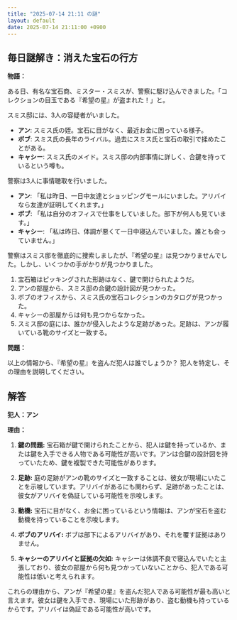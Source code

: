 ```yaml
---
title: "2025-07-14 21:11 の謎"
layout: default
date: 2025-07-14 21:11:00 +0900
---
```

## 毎日謎解き：消えた宝石の行方

**物語：**

ある日、有名な宝石商、ミスター・スミスが、警察に駆け込んできました。「コレクションの目玉である『希望の星』が盗まれた！」と。

スミス邸には、3人の容疑者がいました。

*   **アン**: スミス氏の姪。宝石に目がなく、最近お金に困っている様子。
*   **ボブ**: スミス氏の長年のライバル。過去にスミス氏と宝石の取引で揉めたことがある。
*   **キャシー**: スミス氏のメイド。スミス邸の内部事情に詳しく、合鍵を持っているという噂も。

警察は3人に事情聴取を行いました。

*   **アン**: 「私は昨日、一日中友達とショッピングモールにいました。アリバイなら友達が証明してくれます。」
*   **ボブ**: 「私は自分のオフィスで仕事をしていました。部下が何人も見ています。」
*   **キャシー**: 「私は昨日、体調が悪くて一日中寝込んでいました。誰とも会っていません。」

警察はスミス邸を徹底的に捜索しましたが、『希望の星』は見つかりませんでした。しかし、いくつかの手がかりが見つかりました。

1.  宝石箱はピッキングされた形跡はなく、鍵で開けられたようだ。
2.  アンの部屋から、スミス邸の合鍵の設計図が見つかった。
3.  ボブのオフィスから、スミス氏の宝石コレクションのカタログが見つかった。
4.  キャシーの部屋からは何も見つからなかった。
5.  スミス邸の庭には、誰かが侵入したような足跡があった。足跡は、アンが履いている靴のサイズと一致する。

**問題：**

以上の情報から、『希望の星』を盗んだ犯人は誰でしょうか？ 犯人を特定し、その理由を説明してください。

## 解答

**犯人：アン**

**理由：**

1.  **鍵の問題:** 宝石箱が鍵で開けられたことから、犯人は鍵を持っているか、または鍵を入手できる人物である可能性が高いです。アンは合鍵の設計図を持っていたため、鍵を複製できた可能性があります。

2.  **足跡:** 庭の足跡がアンの靴のサイズと一致することは、彼女が現場にいたことを示唆しています。アリバイがあるにも関わらず、足跡があったことは、彼女がアリバイを偽証している可能性を示唆します。

3.  **動機:** 宝石に目がなく、お金に困っているという情報は、アンが宝石を盗む動機を持っていることを示唆します。

4.  **ボブのアリバイ:** ボブは部下によるアリバイがあり、それを覆す証拠はありません。

5.  **キャシーのアリバイと証拠の欠如:** キャシーは体調不良で寝込んでいたと主張しており、彼女の部屋から何も見つかっていないことから、犯人である可能性は低いと考えられます。

これらの理由から、アンが『希望の星』を盗んだ犯人である可能性が最も高いと言えます。彼女は鍵を入手でき、現場にいた形跡があり、盗む動機も持っているからです。アリバイは偽証である可能性が高いです。
